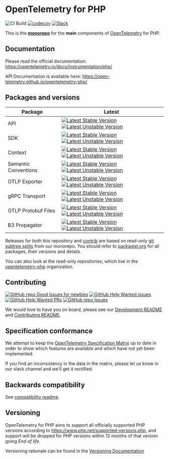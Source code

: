 # OpenTelemetry for PHP

![CI Build](https://github.com/open-telemetry/opentelemetry-php/workflows/PHP%20QA/badge.svg)
[![codecov](https://codecov.io/gh/open-telemetry/opentelemetry-php/branch/master/graph/badge.svg)](https://codecov.io/gh/open-telemetry/opentelemetry-php)
[![Slack](https://img.shields.io/badge/slack-@cncf/otel--php-brightgreen.svg?logo=slack)](https://cloud-native.slack.com/archives/D03FAB6GN0K)

This is the **[monorepo](https://en.wikipedia.org/wiki/Monorepo)** for the **main** components of [OpenTelemetry](https://opentelemetry.io/) for PHP.

## Documentation

Please read the official documentation: https://opentelemetry.io/docs/instrumentation/php/

API Documentation is available here: https://open-telemetry.github.io/opentelemetry-php/

## Packages and versions

| Package              | Latest                                                                                                                                                                                                                                                                                                                                                  |
|----------------------|---------------------------------------------------------------------------------------------------------------------------------------------------------------------------------------------------------------------------------------------------------------------------------------------------------------------------------------------------------|
| API                  | [![Latest Stable Version](https://poser.pugx.org/open-telemetry/api/v/stable)](https://packagist.org/packages/open-telemetry/api/) [![Latest Unstable Version](https://poser.pugx.org/open-telemetry/api/v/unstable)](https://packagist.org/packages/open-telemetry/api/)                                                                                 |
| SDK                  | [![Latest Stable Version](https://poser.pugx.org/open-telemetry/sdk/v/stable)](https://packagist.org/packages/open-telemetry/sdk/) [![Latest Unstable Version](https://poser.pugx.org/open-telemetry/sdk/v/unstable)](https://packagist.org/packages/open-telemetry/sdk/)                                                                                 |
| Context              | [![Latest Stable Version](https://poser.pugx.org/open-telemetry/context/v/stable)](https://packagist.org/packages/open-telemetry/context/) [![Latest Unstable Version](https://poser.pugx.org/open-telemetry/context/v/unstable)](https://packagist.org/packages/open-telemetry/context/)                                                                 |
| Semantic Conventions | [![Latest Stable Version](https://poser.pugx.org/open-telemetry/sem-conv/v/stable)](https://packagist.org/packages/open-telemetry/sem-conv/) [![Latest Unstable Version](https://poser.pugx.org/open-telemetry/sem-conv/v/unstable)](https://packagist.org/packages/open-telemetry/sem-conv/)                                                             |
| OTLP Exporter        | [![Latest Stable Version](https://poser.pugx.org/open-telemetry/exporter-otlp/v/stable)](https://packagist.org/packages/open-telemetry/exporter-otlp/) [![Latest Unstable Version](https://poser.pugx.org/open-telemetry/exporter-otlp/v/unstable)](https://packagist.org/packages/open-telemetry/exporter-otlp/)                                         |
| gRPC Transport       | [![Latest Stable Version](https://poser.pugx.org/open-telemetry/transport-grpc/v/stable)](https://packagist.org/packages/open-telemetry/transport-grpc/) [![Latest Unstable Version](https://poser.pugx.org/open-telemetry/transport-grpc/v/unstable)](https://packagist.org/packages/open-telemetry/transport-grpc/)                                     |
| OTLP Protobuf Files  | [![Latest Stable Version](https://poser.pugx.org/open-telemetry/gen-otlp-protobuf/v/stable)](https://packagist.org/packages/open-telemetry/gen-otlp-protobuf/) [![Latest Unstable Version](https://poser.pugx.org/open-telemetry/gen-otlp-protobuf/v/unstable)](https://packagist.org/packages/open-telemetry/gen-otlp-protobuf/)                         |
| B3 Propagator        | [![Latest Stable Version](https://poser.pugx.org/open-telemetry/extension-propagator-b3/v/stable)](https://packagist.org/packages/open-telemetry/extension-propagator-b3/) [![Latest Unstable Version](https://poser.pugx.org/open-telemetry/extension-propagator-b3/v/unstable)](https://packagist.org/packages/open-telemetry/extension-propagator-b3/) |

Releases for both this repository and [contrib](https://github.com/open-telemetry/opentelemetry-php-contrib) are
based on read-only [git subtree splits](https://github.com/splitsh/lite) from our monorepo. You should refer to
[packagist.org](https://packagist.org/packages/open-telemetry/) for all packages, their versions and details.

You can also look at the read-only repositories, which live in the
[opentelemetry-php](https://github.com/opentelemetry-php) organization.

## Contributing

[![GitHub repo Good Issues for newbies](https://img.shields.io/github/issues/open-telemetry/opentelemetry-php/good%20first%20issue?style=flat&logo=github&logoColor=green&label=Good%20First%20issues)](https://github.com/open-telemetry/opentelemetry-php/issues?q=is%3Aopen+is%3Aissue+label%3A%22good+first+issue%22) [![GitHub Help Wanted issues](https://img.shields.io/github/issues/open-telemetry/opentelemetry-php/help%20wanted?style=flat&logo=github&logoColor=b545d1&label=%22Help%20Wanted%22%20issues)](https://github.com/open-telemetry/opentelemetry-php/issues?q=is%3Aopen+is%3Aissue+label%3A%22help+wanted%22) [![GitHub Help Wanted PRs](https://img.shields.io/github/issues-pr/open-telemetry/opentelemetry-php/help%20wanted?style=flat&logo=github&logoColor=b545d1&label=%22Help%20Wanted%22%20PRs)](https://github.com/open-telemetry/opentelemetry-php/pulls?q=is%3Aopen+is%3Aissue+label%3A%22help+wanted%22) [![GitHub repo Issues](https://img.shields.io/github/issues/open-telemetry/opentelemetry-php?style=flat&logo=github&logoColor=red&label=Issues)](https://github.com/open-telemetry/opentelemetry-php/issues?q=is%3Aopen)

We would love to have you on board, please see our [Development README](./DEVELOPMENT.md) and [Contributing README](./CONTRIBUTING.md).

## Specification conformance

We attempt to keep the [OpenTelemetry Specification Matrix](https://github.com/open-telemetry/opentelemetry-specification/blob/master/spec-compliance-matrix.md) up to date in order to show which features are available and which have not yet been implemented.

If you find an inconsistency in the data in the matrix, please let us know in our slack channel and we'll get it rectified.

## Backwards compatibility

See [compatibility readme](src/SDK/Common/Dev/Compatibility/README.md).

## Versioning

OpenTelemetry for PHP aims to support all officially supported PHP versions according to https://www.php.net/supported-versions.php, and
support will be dropped for PHP versions within 12 months of that version going _End of life_.

Versioning rationale can be found in the [Versioning Documentation](/docs/versioning.md)
